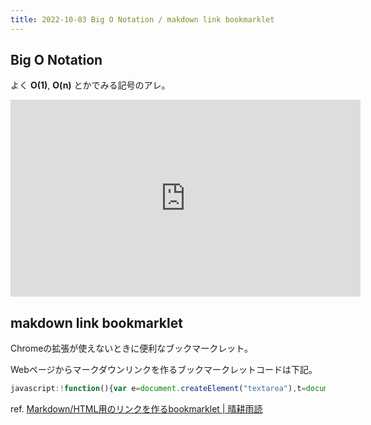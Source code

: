 ```yaml
---
title: 2022-10-03 Big O Notation / makdown link bookmarklet
---
```


## Big O Notation

よく **O(1)**, **O(n)** とかでみる記号のアレ。

<iframe width="560" height="315" src="https://www.youtube-nocookie.com/embed/v4cd1O4zkGw" title="YouTube video player" frameborder="0" allow="accelerometer; autoplay; clipboard-write; encrypted-media; gyroscope; picture-in-picture" allowfullscreen></iframe>

## makdown link bookmarklet

Chromeの拡張が使えないときに便利なブックマークレット。

Webページからマークダウンリンクを作るブックマークレットコードは下記。

```js
javascript:!function(){var e=document.createElement("textarea"),t=document.title.replace(/\[/g,"\\[").replace(/]/g,"\\]").replace(/\|/g,"\\|"),c=document.URL.replace(/\(/g,"%2528").replace(/\)/g,"%2529");e.textContent="["+t+"]("+c+")",document.querySelector("body").append(e),e.select(),document.execCommand("copy"),e.remove()}();
```

ref. [Markdown/HTML用のリンクを作るbookmarklet \| 晴耕雨読](https://tex2e.github.io/blog/javascript/bookmarklet-for-links)
